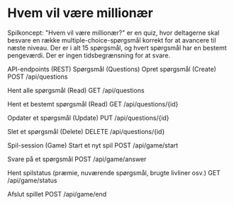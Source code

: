 # Hvem vil være millionær

Spilkoncept:
 "Hvem vil være millionær?" er en quiz, hvor deltagerne skal besvare en række multiple-choice-spørgsmål korrekt for at avancere til næste niveau. Der er i alt 15 spørgsmål, og hvert spørgsmål har en bestemt pengeværdi. Der er ingen tidsbegrænsning for at svare.

API-endpoints (REST)
Spørgsmål (Questions)
Opret spørgsmål (Create)
POST /api/questions

Hent alle spørgsmål (Read)
GET /api/questions

Hent et bestemt spørgsmål (Read)
GET /api/questions/{id}

Opdater et spørgsmål (Update)
PUT /api/questions/{id}

Slet et spørgsmål (Delete)
DELETE /api/questions/{id}

Spil-session (Game)
Start et nyt spil
POST /api/game/start

Svare på et spørgsmål
POST /api/game/answer

Hent spilstatus (præmie, nuværende spørgsmål, brugte livliner osv.)
GET /api/game/status

Afslut spillet
POST /api/game/end
